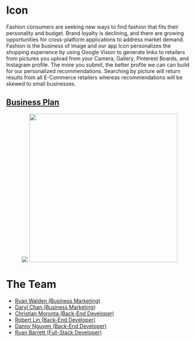 # Icon
<p>Fashion consumers are seeking new ways to find fashion that fits their personality and budget. Brand loyalty is declining, and there are growing opportunities for cross-platform applications to address market demand. Fashion is the business of image and our app Icon personalizes the shopping experience by using Google Vision to generate links to retailers from pictures you upload from your Camera, Gallery, Pinterest Boards, and Instagram profile. The more you submit, the better profile we can can build for our personalized recommendations. Searching by picture will return results from all E-Commerce retailers whereas recommendations will be skewed to small businesses.</p>

<h2><a href="https://drive.google.com/file/d/1u0hfxBe7PTtvjWH6SAVFLcaKe68AEPuf/view?usp=sharing">Business Plan</a></h2>


<p align="center"><img src="https://pbs.twimg.com/profile_images/1002529004828569600/rg9VJtAU_400x400.jpg">
<img height="400" width="400" src="https://i.imgur.com/qvjjaWx.jpg"></p>

# The Team

<ul>
  <li><a href="https://www.linkedin.com/in/ryan-walden-28771a8b/">Ryan Walden (Business Marketing)</a></li>
    <li><a href="">Daryl Chan (Business Marketing)</a></li>
  <li><a href="https://github.com/Poliphria">Christian Moronta (Back-End Developer)</a></li>
  <li><a href="https://github.com/RobotRoberto">Robert Lin (Back-End Developer)</a></li>
  <li><a href="https://github.com/DanWin94">Danny Nguyen (Back-End Developer)</a></li>
  <li><a href="https://www.linkedin.com/in/ryan-barrett2/">Ryan Barrett (Full-Stack Developer)</a></li>
</ul>
